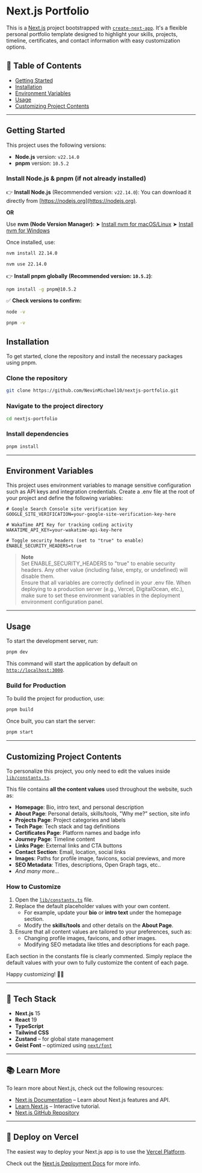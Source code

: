 # Next.js Portfolio

This is a [Next.js](https://nextjs.org) project bootstrapped with [`create-next-app`](https://nextjs.org/docs/app/api-reference/cli/create-next-app). It's a flexible personal portfolio template designed to highlight your skills, projects, timeline, certificates, and contact information with easy customization options.

## 📑 Table of Contents

- [Getting Started](#getting-started)
- [Installation](#installation)
- [Environment Variables](#environment-variables)
- [Usage](#usage)
- [Customizing Project Contents](#customizing-project-contents)

---

## Getting Started

This project uses the following versions:

- **Node.js** version: `v22.14.0`
- **pnpm** version: `10.5.2`

### Install Node.js & pnpm (if not already installed)

👉 **Install Node.js** (Recommended version: `v22.14.0`):
You can download it directly from [https://nodejs.org](https://nodejs.org).

**OR**

Use **nvm (Node Version Manager)**:
➤ [Install nvm for macOS/Linux](https://github.com/nvm-sh/nvm)
➤ [Install nvm for Windows](https://github.com/coreybutler/nvm-windows)

Once installed, use:

```bash
nvm install 22.14.0
```

```bash
nvm use 22.14.0
```

👉 **Install pnpm globally (Recommended version: `10.5.2`)**:

```bash
npm install -g pnpm@10.5.2
```

✅ **Check versions to confirm:**

```bash
node -v
```

```bash
pnpm -v
```

## Installation

To get started, clone the repository and install the necessary packages using pnpm.

### Clone the repository

```bash
git clone https://github.com/NevinMichael10/nextjs-portfolio.git
```

### Navigate to the project directory

```bash
cd nextjs-portfolio
```

### Install dependencies

```bash
pnpm install
```

---

## Environment Variables

This project uses environment variables to manage sensitive configuration such as API keys and integration credentials. Create a .env file at the root of your project and define the following variables:

```plaintext
# Google Search Console site verification key
GOOGLE_SITE_VERIFICATION=your-google-site-verification-key-here

# WakaTime API Key for tracking coding activity
WAKATIME_API_KEY=your-wakatime-api-key-here

# Toggle security headers (set to "true" to enable)
ENABLE_SECURITY_HEADERS=true
```

> **Note**  
> Set ENABLE_SECURITY_HEADERS to "true" to enable security headers. Any other value (including false, empty, or undefined) will disable them.  
> Ensure that all variables are correctly defined in your .env file. When deploying to a production server (e.g., Vercel, DigitalOcean, etc.), make sure to set these environment variables in the deployment environment configuration panel.

---

## Usage

To start the development server, run:

```bash
pnpm dev
```

This command will start the application by default on [`http://localhost:3000`](http://localhost:3000).

### Build for Production

To build the project for production, use:

```bash
pnpm build
```

Once built, you can start the server:

```bash
pnpm start
```

---

## Customizing Project Contents

To personalize this project, you only need to edit the values inside [`lib/constants.ts`](./lib/constants.ts).

This file contains **all the content values** used throughout the website, such as:

- **Homepage**: Bio, intro text, and personal description
- **About Page**: Personal details, skills/tools, "Why me?" section, site info
- **Projects Page**: Project categories and labels
- **Tech Page**: Tech stack and tag definitions
- **Certificates Page**: Platform names and badge info
- **Journey Page**: Timeline content
- **Links Page**: External links and CTA buttons
- **Contact Section**: Email, location, social links
- **Images**: Paths for profile image, favicons, social previews, and more
- **SEO Metadata**: Titles, descriptions, Open Graph tags, etc..
- _And many more..._

### How to Customize

1. Open the [`lib/constants.ts`](./lib/constants.ts) file.
2. Replace the default placeholder values with your own content.
   - For example, update your **bio** or **intro text** under the homepage section.
   - Modify the **skills/tools** and other details on the **About Page**.
3. Ensure that all content values are tailored to your preferences, such as:
   - Changing profile images, favicons, and other images.
   - Modifying SEO metadata like titles and descriptions for each page.

Each section in the constants file is clearly commented. Simply replace the default values with your own to fully customize the content of each page.

Happy customizing! 🎨✨

---

## 🧰 Tech Stack

- **Next.js** 15
- **React** 19
- **TypeScript**
- **Tailwind CSS**
- **Zustand** – for global state management
- **Geist Font** – optimized using [`next/font`](https://nextjs.org/docs/app/building-your-application/optimizing/fonts)

---

## 📚 Learn More

To learn more about Next.js, check out the following resources:

- [Next.js Documentation](https://nextjs.org/docs) – Learn about Next.js features and API.
- [Learn Next.js](https://nextjs.org/learn) – Interactive tutorial.
- [Next.js GitHub Repository](https://github.com/vercel/next.js)

---

## 🚀 Deploy on Vercel

The easiest way to deploy your Next.js app is to use the [Vercel Platform](https://vercel.com/new?filter=next.js).

Check out the [Next.js Deployment Docs](https://nextjs.org/docs/app/building-your-application/deploying) for more info.

